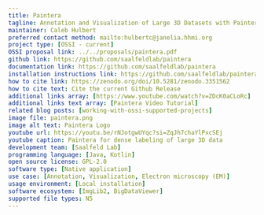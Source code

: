 ```yaml
---
title: Paintera
tagline: Annotation and Visualization of Large 3D Datasets with Paintera
maintainer: Caleb Hulbert
preferred contact method: mailto:hulbertc@janelia.hhmi.org
project type: [OSSI - current]
OSSI proposal link: ../../proposals/paintera.pdf
github link: https://github.com/saalfeldlab/paintera
documentation link: https://github.com/saalfeldlab/paintera
installation instructions link: https://github.com/saalfeldlab/paintera?tab=readme-ov-file#installation-and-usage
how to cite link: https://zenodo.org/doi/10.5281/zenodo.3351562
how to cite text: Cite the current Github Release
additional links array: [https://www.youtube.com/watch?v=ZDcK0aCLoRc]
additional links text array: [Paintera Video Tutorial]
related blog posts: [working-with-ossi-supported-projects]
image file: paintera.png
image alt text: Paintera Logo
youtube url: https://youtu.be/rNJotgwUYqc?si=ZqJh7chaYlPxcSEj
youtube caption: Paintera for dense labeling of large 3D data
development team: [Saalfeld Lab]
programming language: [Java, Kotlin]
open source license: GPL-2.0
software type: [Native application]
use case: [Annotation, Visualization, Electron microscopy (EM)]
usage environment: [Local installation]
software ecosystem: [ImgLib2, BigDataViewer]
supported file types: N5
---
```


